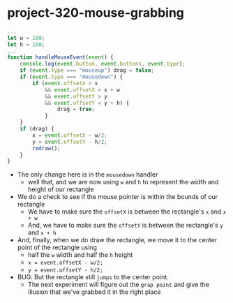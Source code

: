 # project-320-mouse-grabbing


```js
...
let w = 100;
let h = 100;
...
function handleMouseEvent(event) {
    console.log(event.button, event.buttons, event.type);
    if (event.type === "mouseup") drag = false;
    if (event.type === "mousedown") {
        if (event.offsetX > x 
            && event.offsetX < x + w 
            && event.offsetY > y 
            && event.offsetY < y + h) {
                drag = true;
            }
    }
    if (drag) {
        x = event.offsetX - w/2;
        y = event.offsetY - h/2;
        redraw();
    }
}
```

* The only change here is in the `mousedown` handler
  * well that, and we are now using `w` and `h` to represent the width and height of our rectangle
* We do a check to see if the mouse pointer is within the bounds of our rectangle
  * We have to make sure the `offsetX` is between the rectangle's `x` and `x + w`
  * And, we have to make sure the `offsetY` is between the rectangle's `y` and `x + h`
* And, finally, when we do draw the rectangle, we move it to the center point of the rectangle using
  * half the `w` width and half the `h` height
  * `x = event.offsetX - w/2;`
  * `y = event.offsetY - h/2;`
* BUG: But the rectangle still `jumps` to the center point.
  * The next experiment will figure out the `grap point` and give the illusion that we've grabbed it in the right place
